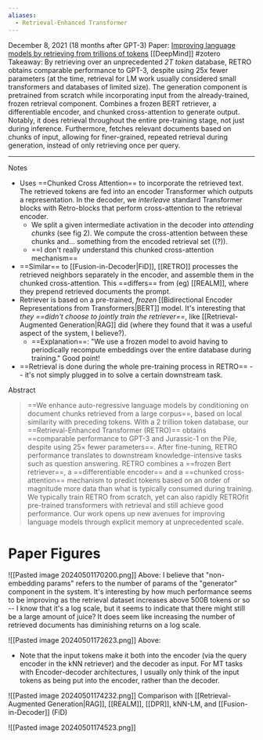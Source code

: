 ```yaml
---
aliases:
  - Retrieval-Enhanced Transformer
---
```

December 8, 2021 (18 months after GPT-3)
Paper: [Improving language models by retrieving from trillions of tokens](https://arxiv.org/abs/2112.04426)
[[DeepMind]]
#zotero 
Takeaway: By retrieving over an unprecedented *2T token* database, RETRO obtains comparable performance to GPT-3, despite using 25x fewer parameters (at the time, retrieval for LM work usually considered small transformers and databases of limited size). The generation component is pretrained from scratch while incorporating input from the already-trained, frozen retrieval component.
Combines a frozen BERT retriever, a differentiable encoder, and chunked cross-attention to generate output. Notably, it does retrieval throughout the entire pre-training stage, not just during inference. Furthermore, fetches relevant documents based on chunks of input, allowing for finer-grained, repeated retrieval during generation, instead of only retrieving once per query.

----

Notes
- Uses ==Chunked Cross Attention== to incorporate the retrieved text. The retrieved tokens are fed into an encoder Transformer which outputs a representation. In the decoder, we *interleave* standard Transformer blocks with Retro-blocks that perform cross-attention to the retrieval encoder.
	- We split a given intermediate activation in the decoder into *attending chunks* (see fig 2). We compute the cross-attention between these chunks and... something from the encoded retrieval set ((?)).
	- ==I don't really understand this chunked cross-attention mechanism==
- ==Similar== to [[Fusion-in-Decoder|FiD]], [[RETRO]] processes the retrieved neighbors separately in the encoder, and assemble them in the chunked cross-attention. This ==differs== from (eg) [[REALM]], where they prepend retrieved documents the prompt.
- Retriever is based on a pre-trained, *frozen* [[Bidirectional Encoder Representations from Transformers|BERT]] model. It's interesting that *they ==didn't choose to jointly train the retriever==*, like [[Retrieval-Augmented Generation|RAG]] did (where they found that it was a useful aspect of the system, I believe?).
	- ==Explanation==: "We use a frozen model to avoid having to periodically recompute embeddings over the entire database during training." Good point!
- ==Retrieval is done during the whole pre-training process in RETRO== -- it's not simply plugged in to solve a certain downstream task.

Abstract
> ==We enhance auto-regressive language models by conditioning on document chunks retrieved from a large corpus==, based on local similarity with preceding tokens. With a 2 trillion token database, our ==Retrieval-Enhanced Transformer (RETRO)== obtains ==comparable performance to GPT-3 and Jurassic-1 on the Pile, despite using 25× fewer parameters==. After fine-tuning, RETRO performance translates to downstream knowledge-intensive tasks such as question answering. RETRO combines a ==frozen Bert retriever==, a ==differentiable encoder== and a ==chunked cross-attention== mechanism to predict tokens based on an order of magnitude more data than what is typically consumed during training. We typically train RETRO from scratch, yet can also rapidly RETROfit pre-trained transformers with retrieval and still achieve good performance. Our work opens up new avenues for improving language models through explicit memory at unprecedented scale.

# Paper Figures

![[Pasted image 20240501170200.png]]
Above: I believe that "non-embedding params" refers to the number of params of the "generator" component in the system. It's interesting by how much performance seems to be improving as the retrieval dataset increases above 500B tokens or so -- I know that it's a log scale, but it seems to indicate that there might still be a large amount of juice? It does seem like increasing the number of retrieved documents has diminishing returns on a log scale.

![[Pasted image 20240501172623.png]]
Above: 
- Note that the input tokens make it both into the encoder (via the query encoder in the kNN retriever) and the decoder as input. For MT tasks with Encoder-decoder architectures, I usually only think of the input tokens as being put into the encoder, rather than the decoder.

![[Pasted image 20240501174232.png]]
Comparison with [[Retrieval-Augmented Generation|RAG]], [[REALM]], [[DPR]], kNN-LM, and [[Fusion-in-Decoder]] (FiD)

![[Pasted image 20240501174523.png]]

